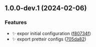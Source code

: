 ## 1.0.0-dev.1 (2024-02-06)


### Features

* ✨ expor initial configuration ([f80734f](https://github.com/SebastianWesolowski/s-prettier/commit/f80734f83a842f17b6ec1be8b2bd2044a51e4c4a))
* ✨ export pretteir configs ([705da82](https://github.com/SebastianWesolowski/s-prettier/commit/705da828f57f510b2e32fd59a5a9164c5b9e616a))
